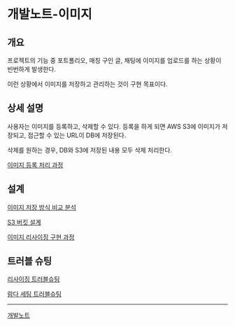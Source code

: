 # 개발노트-이미지
## 개요
프로젝트의 기능 중 포트폴리오, 매칭 구인 글, 채팅에 이미지를 업로드를 하는
상황이 빈번하게 발생한다.

이런 상황에서 이미지를 저장하고 관리하는 것이 구현 목표이다.

## 상세 설명
사용자는 이미지를 등록하고, 삭제할 수 있다. 등록을 하게 되면 AWS S3에
이미지가 저장되고, 접근할 수 있는 URL이 DB에 저장된다.

삭제를 원하는 경우, DB와 S3에 저장된 내용 모두 삭제 처리한다.

[이미지 등록 처리 과정](이미지/이미지_등록_처리_과정.md)
## 설계
[이미지 저장 방식 비교 분석](이미지/이미지_저장_방식_비교_분석.md)

[S3 버킷 설계](이미지/S3_버킷_생성_설계.md)

[이미지 리사이징 구현 과정](이미지/이미지_리사이징_구현_과정.md)

## 트러블 슈팅
[리사이징 트러블슈팅](이미지/Lambda_리사이징_트러블슈팅.md)

[람다 세팅 트러블슈팅](이미지/Lambda_트리거_설정_트러블슈팅.md)

---
[개발노트](../개발노트.md)